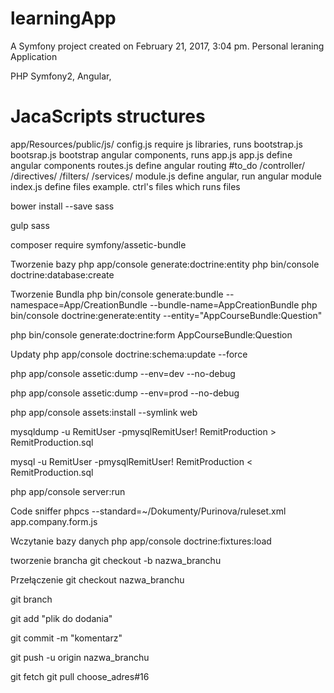 learningApp
===========

A Symfony project created on February 21, 2017, 3:04 pm.
Personal leraning Application

PHP Symfony2, Angular,

JacaScripts structures
=================

app/Resources/public/js/
config.js
  require js libraries, runs bootstrap.js
bootsrap.js
  bootstrap angular components, runs app.js
app.js
  define angular components
routes.js
  define angular routing #to_do
/controller/
/directives/
/filters/
/services/
  module.js
    define angular, run angular module
  index.js 
    define files example. ctrl's
  files which runs files




bower install --save sass

gulp sass

composer require symfony/assetic-bundle

Tworzenie bazy
php app/console generate:doctrine:entity
php bin/console doctrine:database:create

Tworzenie Bundla
php bin/console generate:bundle --namespace=App/CreationBundle --bundle-name=AppCreationBundle
php bin/console doctrine:generate:entity --entity="AppCourseBundle:Question"

php bin/console generate:doctrine:form AppCourseBundle:Question

Updaty
php app/console doctrine:schema:update --force

php app/console assetic:dump --env=dev --no-debug

php app/console assetic:dump --env=prod --no-debug

php app/console assets:install --symlink web


mysqldump -u RemitUser -pmysqlRemitUser! RemitProduction > RemitProduction.sql

mysql -u RemitUser -pmysqlRemitUser! RemitProduction < RemitProduction.sql

php app/console server:run

Code sniffer
phpcs --standard=~/Dokumenty/Purinova/ruleset.xml app.company.form.js

Wczytanie bazy danych
php app/console doctrine:fixtures:load

tworzenie brancha
git checkout -b nazwa_branchu

Przełączenie
git checkout nazwa_branchu

git branch 

git add "plik do dodania"

git commit -m "komentarz"

git push -u origin nazwa_branchu

git fetch
git pull
choose_adres#16
